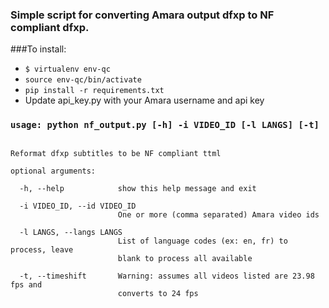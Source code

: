 ### Simple script for converting Amara output dfxp to NF compliant dfxp.

###To install:
 * ```$ virtualenv env-qc ```
 * ``` source env-qc/bin/activate ```
 * ``` pip install -r requirements.txt ```
 * Update api_key.py with your Amara username and api key

### ```usage: python nf_output.py [-h] -i VIDEO_ID [-l LANGS] [-t]```

```

Reformat dfxp subtitles to be NF compliant ttml

optional arguments:

  -h, --help            show this help message and exit

  -i VIDEO_ID, --id VIDEO_ID
                        One or more (comma separated) Amara video ids

  -l LANGS, --langs LANGS
                        List of language codes (ex: en, fr) to process, leave
                        blank to process all available

  -t, --timeshift       Warning: assumes all videos listed are 23.98 fps and
                        converts to 24 fps

```
